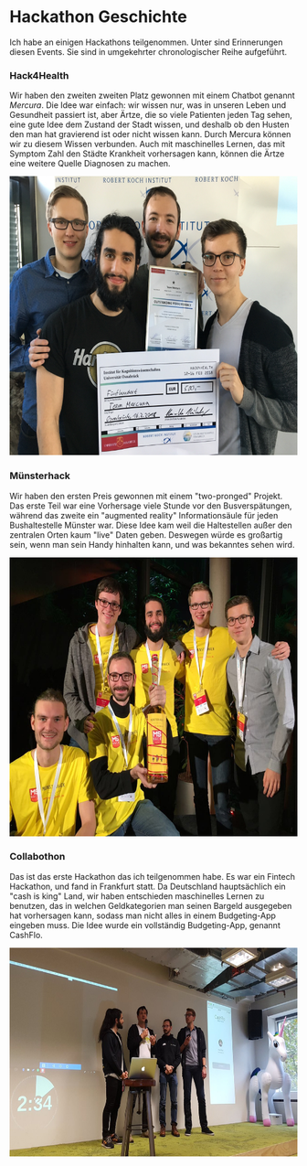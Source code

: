 # Hackathon Geschichte
Ich habe an einigen Hackathons teilgenommen.  Unter sind Erinnerungen diesen Events.  Sie sind in umgekehrter chronologischer Reihe aufgeführt.

### Hack4Health
Wir haben den zweiten zweiten Platz gewonnen mit einem Chatbot genannt *Mercura*.  Die Idee war einfach: wir wissen nur, was in unseren Leben und Gesundheit passiert ist, aber Ärtze, die so viele Patienten jeden Tag sehen, eine gute Idee dem Zustand der Stadt wissen, und deshalb ob den Husten den man hat gravierend ist oder nicht wissen kann.  Durch Mercura können wir zu diesem Wissen verbunden.  Auch mit maschinelles Lernen, das mit Symptom Zahl den Städte Krankheit vorhersagen kann, können die Ärtze eine weitere Quelle Diagnosen zu machen.


<!---Placed second with a chatbot named *Mercura*.  The idea was simple: we only know about how we feel ourselves, but doctors see many patients a day and have a good idea whether or not the cough you have right now is serious.  So through Mercura, we connect patients to the doctor's knowledge.  Throw in some diease prediction based on symptom counts in cities, and the doctors also have an extra source of information to make diagnoses.-->
<img src="/imgs/Hack4Health.JPG" alt="Hack4Health" width="650" height="488">
<!---![Hack4Health]({{ site.baseurl }}/imgs/Hack4Health.jpg =100x20)-->

### Münsterhack
Wir haben den ersten Preis gewonnen mit einem "two-pronged" Projekt.  Das erste Teil war eine Vorhersage viele Stunde vor den Busverspätungen, während das zweite ein "augmented reality" Informationsäule für jeden Bushaltestelle Münster war.  Diese Idee kam weil die Haltestellen außer den zentralen Orten kaum "live" Daten geben.  Deswegen würde es großartig sein, wenn man sein Handy hinhalten kann, und was bekanntes sehen wird.

<!---Placed first with a two-pronged project.  The first part was prediction of bus delays many hours into the future, while the second was an augmented reality display to be shown at any bus stop in Münster.  This idea came about because some bus stops outside of the main areas don't have live displays, so it'd be great to be able to hold up your phone and instantly get that feedback we are familiar with.-->
<img src="/imgs/Muensterhack.JPG" alt="Münsterhack" width="650" height="488">
<!---![Münsterhack]({{ site.baseurl }}/imgs/Muensterhack.jpg =100x20)-->

### Collabothon
Das ist das erste Hackathon das ich teilgenommen habe.  Es war ein Fintech Hackathon, und fand in Frankfurt statt.  Da Deutschland hauptsächlich ein "cash is king" Land, wir haben entschieden maschinelles Lernen zu benutzen, das in welchen Geldkategorien man seinen Bargeld ausgegeben hat vorhersagen kann, sodass man nicht alles in einem Budgeting-App eingeben muss.  Die Idee wurde ein vollständig Budgeting-App, genannt CashFlo.

<!---First hackathon I went to.  It was fintech themed, and took place in Frankfurt.  Since Germany is mainly still a "cash is king" country, we decied to use machine learning to try and predict where people spend their cash, so that they don't have to manually input it into budgeting apps.  The idea developed into an entire budgeting app on its own, called CashFlo.-->
<img src="/imgs/Collabothon.jpg" alt="Collabothon" width="650" height="365">
<!---![Collabothon]({{ site.baseurl }}/imgs/Collabothon.jpg =100x20)-->

